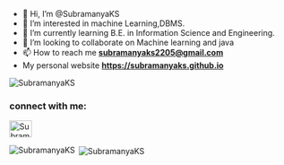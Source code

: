 - 👋 Hi, I’m @SubramanyaKS
- 👀 I’m interested in machine Learning,DBMS.
- 🌱 I’m currently learning B.E. in Information Science and Engineering.
- 💞️ I’m looking to collaborate on Machine learning and java
- 📫 How to reach me **subramanyaks2205@gmail.com**
-   My personal website **https://subramanyaks.github.io**

<p align="left"> <img src="https://komarev.com/ghpvc/?username=SubramanyaKS&label=Profile%20views&color=129e00&style=plastic" alt="SubramanyaKS" /> </p>

<h3 align="left">connect with me:</h3>
<p align= "left">
  <a href ="https://www.linkedin.com/in/subramanya-k-s-b74a92204/" target="blank"><img align="center" src="https://cdn.jsdelivr.net/npm/simple-icons@3.0.1/icons/linkedin.svg" alt="SubramanyaKS" height ="30" width="40"/></a>
 </p>
 
 
 <p><img align="left" src="https://github-readme-stats.vercel.app/api/top-langs?username=SubramanyaKS&show_icons=true&locale=en&layout=compact" alt="SubramanyaKS" /></p>

<p>&nbsp;<img align="center" src="https://github-readme-stats.vercel.app/api?username=SubramanyaKS&show_icons=true&locale=en" alt="SubramanyaKS" /></p>

<!---
SubramanyaKS/SubramanyaKS is a ✨ special ✨ repository because its `README.md` (this file) appears on your GitHub profile.
You can click the Preview link to take a look at your changes.
--->
